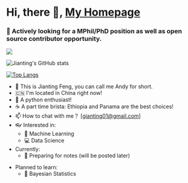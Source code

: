 # Hi, there :wave:, [My Homepage](http://www.jiantingfeng.vip)
### :eyes: Actively looking for a MPhil/PhD position as well as open source contributor opportunity.
![](https://komarev.com/ghpvc/?username=JiantingFeng&color=blueviolet)

![Jianting's GitHub stats](https://github-readme-stats.vercel.app/api?username=JiantingFeng&show_icons=true&theme=dracula)

[![Top Langs](https://github-readme-stats.vercel.app/api/top-langs/?username=JiantingFeng&layout=compact&hide=html,jupyternotebook)](https://github.com/anuraghazra/github-readme-stats)

- :telescope: This is Jianting Feng, you can call me Andy for short. 
- :cn: I'm located in China right now!
- :snake: A python enthusiast!
- :coffee: A part time brista: Ethiopia and Panama are the best choices!
- :mailbox: How to chat with me？ [gianting01@gmail.com]
- :eyeglasses: Interested in:
  - :slot_machine: Machine Learning
  - :computer: Data Science
- Currently:
  - :seedling: Preparing for notes (will be posted later)
<!--   - :bulb: Theoretical Machine Learning  -->
- Planned to learn:
  - :watermelon: Bayesian Statistics
<!-- - Living with my Beagle dog :dog2:!
- Dream to travel: :jp:, :us:, :uk: and :ca:
 -->
